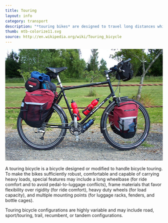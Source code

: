 ```yaml
---
title: Touring
layout: info
category: transport
description: "*touring bikes* are designed to travel long distances while carrying heavy luggage loads."
thumb: mtb-colorize11.svg
source: http://en.wikipedia.org/wiki/Touring_bicycle
---
```


![Bike photo](img/bikes/touring.jpg)

A touring bicycle is a bicycle designed or modified to handle bicycle touring. To make the bikes sufficiently robust, comfortable and capable of carrying heavy loads, special features may include a long wheelbase (for ride comfort and to avoid pedal-to-luggage conflicts), frame materials that favor flexibility over rigidity (for ride comfort), heavy duty wheels (for load capacity), and multiple mounting points (for luggage racks, fenders, and bottle cages).

Touring bicycle configurations are highly variable and may include road, sport/touring, trail, recumbent, or tandem configurations.
